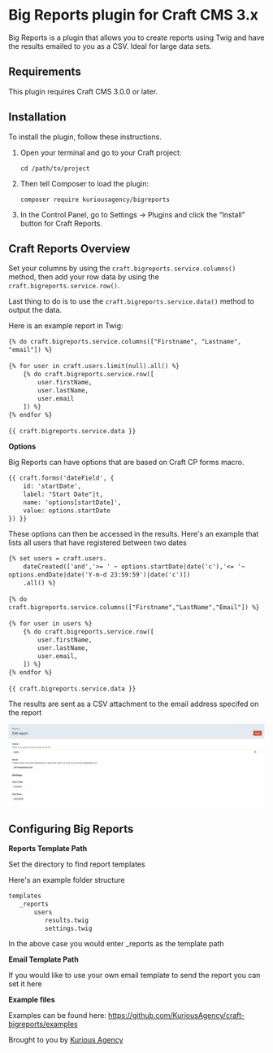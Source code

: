 # Big Reports plugin for Craft CMS 3.x

Big Reports is a plugin that allows you to create reports using Twig and have the results emailed to you as a CSV. Ideal for large data sets.

## Requirements

This plugin requires Craft CMS 3.0.0 or later.

## Installation

To install the plugin, follow these instructions.

1.  Open your terminal and go to your Craft project:

        cd /path/to/project

2.  Then tell Composer to load the plugin:

        composer require kuriousagency/bigreports

3.  In the Control Panel, go to Settings → Plugins and click the “Install” button for Craft Reports.

## Craft Reports Overview

Set your columns by using the `craft.bigreports.service.columns()` method, then add your row data by using the `craft.bigreports.service.row()`.

Last thing to do is to use the `craft.bigreports.service.data()` method to output the data.

Here is an example report in Twig:

```twig
{% do craft.bigreports.service.columns(["Firstname", "Lastname", "email"]) %}

{% for user in craft.users.limit(null).all() %}
	{% do craft.bigreports.service.row([
		user.firstName,
		user.lastName,
		user.email
	]) %}
{% endfor %}

{{ craft.bigreports.service.data }}
```

**Options**

Big Reports can have options that are based on Craft CP forms macro.

```twig
{{ craft.forms('dateField', {
    id: 'startDate',
    label: "Start Date"|t,
    name: 'options[startDate]',
    value: options.startDate
}) }}
```

These options can then be accessed in the results. Here's an example that lists all users that have registered between two dates

```twig
{% set users = craft.users.
	dateCreated(['and','>= ' ~ options.startDate|date('c'),'<= '~ options.endDate|date('Y-m-d 23:59:59')|date('c')])
	.all() %}

{% do craft.bigreports.service.columns(["Firstname","LastName","Email"]) %}

{% for user in users %}
	{% do craft.bigreports.service.row([
        user.firstName,
        user.lastName,
        user.email,
    ]) %}
{% endfor %}

{{ craft.bigreports.service.data }}
```

The results are sent as a CSV attachment to the email address specifed on the report

![Example User Res Setting](resources/screenshots/user-settings-screenshot.png)

## Configuring Big Reports

**Reports Template Path**

Set the directory to find report templates

Here's an example folder structure

```twig
templates
   _reports
       users
          results.twig
          settings.twig
```

In the above case you would enter \_reports as the template path

**Email Template Path**

If you would like to use your own email template to send the report you can set it here

**Example files**

Examples can be found here: https://github.com/KuriousAgency/craft-bigreports/examples

Brought to you by [Kurious Agency](https://kurious.agency)
